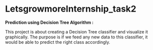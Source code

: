 # LetsgrowmoreInternship_task2

**Prediction using Decision Tree  Algorithm :**

This project is about creating a Decision Tree classifier and visualize it graphically.
The purpose is if we feed any new data to this classifier, it would be able to  predict the right class accordingly. 
